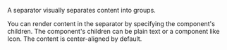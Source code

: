 A separator visually separates content into groups.

You can render content in the separator by specifying the component's children. The component's children can be plain text or a component like Icon. The content is center-aligned by default.
